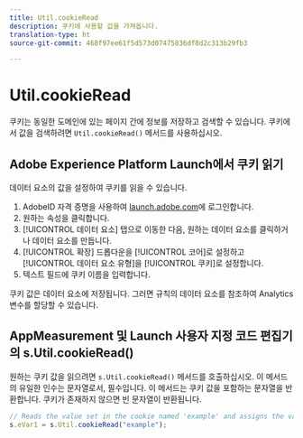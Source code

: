 ```yaml
---
title: Util.cookieRead
description: 쿠키에 사용할 값을 가져옵니다.
translation-type: ht
source-git-commit: 468f97ee61f5d573d07475836df8d2c313b29fb3

---
```



# Util.cookieRead

쿠키는 동일한 도메인에 있는 페이지 간에 정보를 저장하고 검색할 수 있습니다. 쿠키에서 값을 검색하려면 `Util.cookieRead()` 메서드를 사용하십시오.

## Adobe Experience Platform Launch에서 쿠키 읽기

데이터 요소의 값을 설정하여 쿠키를 읽을 수 있습니다.

1. AdobeID 자격 증명을 사용하여 [launch.adobe.com](https://launch.adobe.com)에 로그인합니다.
2. 원하는 속성을 클릭합니다.
3. [!UICONTROL 데이터 요소] 탭으로 이동한 다음, 원하는 데이터 요소를 클릭하거나 데이터 요소를 만듭니다.
4. [!UICONTROL 확장] 드롭다운을 [!UICONTROL 코어]로 설정하고 [!UICONTROL 데이터 요소 유형]을 [!UICONTROL 쿠키]로 설정합니다.
5. 텍스트 필드에 쿠키 이름을 입력합니다.

쿠키 값은 데이터 요소에 저장됩니다. 그러면 규칙의 데이터 요소를 참조하여 Analytics 변수를 할당할 수 있습니다.

## AppMeasurement 및 Launch 사용자 지정 코드 편집기의 s.Util.cookieRead()

원하는 쿠키 값을 읽으려면 `s.Util.cookieRead()` 메서드를 호출하십시오. 이 메서드의 유일한 인수는 문자열로서, 필수입니다. 이 메서드는 쿠키 값을 포함하는 문자열을 반환합니다. 쿠키가 존재하지 않으면 빈 문자열이 반환됩니다.

```js
// Reads the value set in the cookie named 'example' and assigns the value to eVar1
s.eVar1 = s.Util.cookieRead("example");
```
